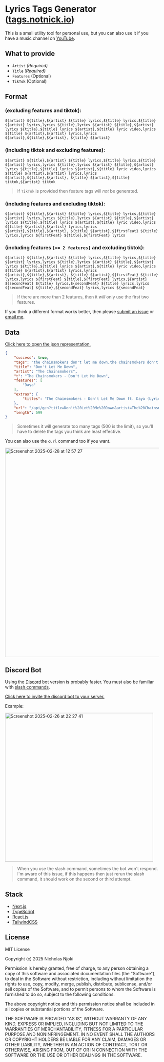 # Lyrics Tags Generator ([tags.notnick.io](https://tags.notnick.io/))

This is a small utility tool for personal use, but you can also use it if you have a music channel on [YouTube](https://www.youtube.com).

## What to provide

- `Artist` *(Required)*
- `Title` *(Required)*
- `Features` (Optional)
- `TikTok` (Optional)

## Format

### (excluding features and tiktok):

```
${artist} ${title},${artist} ${title} lyrics,${title} lyrics,${title} ${artist} lyrics,lyrics ${title},lyrics ${artist} ${title},${artist} lyrics ${title},${title} lyrics ${artist},${title} lyric video,lyrics ${title} ${artist},${artist} lyrics,lyrics ${artist},${title},${artist}, ${title} ${artist}
```

### (including tiktok and excluding features):

```
${artist} ${title},${artist} ${title} lyrics,${title} lyrics,${title} ${artist} lyrics,lyrics ${title},lyrics ${artist} ${title},${artist} lyrics ${title},${title} lyrics ${artist},${title} lyric video,lyrics ${title} ${artist},${artist} lyrics,lyrics ${artist},${title},${artist}, ${title} ${artist},${title} tiktok,${artist} tiktok
```

> If `TikTok` is provided then feature tags will _not_ be generated.

### (including features and excluding tiktok):

```
${artist} ${title},${artist} ${title} lyrics,${title} lyrics,${title} ${artist} lyrics,lyrics ${title},lyrics ${artist} ${title},${artist} lyrics ${title},${title} lyrics ${artist},${title} lyric video,lyrics ${title} ${artist},${artist} lyrics,lyrics ${artist},${title},${artist}, ${title} ${artist},${firstFeat} ${title} lyrics,lyrics ${firstFeat} ${title},${firstFeat} lyrics
```

### (including features `[>= 2 features]` and excluding tiktok):

```
${artist} ${title},${artist} ${title} lyrics,${title} lyrics,${title} ${artist} lyrics,lyrics ${title},lyrics ${artist} ${title},${artist} lyrics ${title},${title} lyrics ${artist},${title} lyric video,lyrics ${title} ${artist},${artist} lyrics,lyrics ${artist},${title},${artist}, ${title} ${artist},${firstFeat} ${title} lyrics,lyrics ${firstFeat} ${title},${firstFeat} lyrics,${artist} ${secondFeat} ${title} lyrics,${secondFeat} ${title} lyrics,lyrics ${secondFeat} ${title},${secondFeat} lyrics,lyrics ${secondFeat}
```

> If there are more than 2 features, then it _will_ only use the first two features.

If you think a different format works better, then please [submit an issue](https://github.com/alsonick/lyrics-tags-generator/issues/new?template=Blank+issue) or [email me](mailto:hi@notnick.io).

## Data

[Click here to open the json representation.](https://tags.notnick.io/api/gen?title=Don%27t%20Let%20Me%20Down&artist=The%20Chainsmokers&features=Daya&tiktok=false)

```json
{
    "success": true,
    "tags": "the chainsmokers don't let me down,the chainsmokers don't let me down lyrics,don't let me down lyrics,don't let me down the chainsmokers lyrics,lyrics don't let me down,lyrics the chainsmokers don't let me down,the chainsmokers lyrics don't let me down,don't let me down lyrics the chainsmokers,don't let me down lyric video,lyrics don't let me down the chainsmokers,the chainsmokers lyrics,lyrics the chainsmokers,don't let me down,the chainsmokers, don't let me down the chainsmokers,daya don't let me down lyrics,lyrics daya don't let me down,daya lyrics,lyrics",
    "title": "Don't Let Me Down",
    "artist": "The Chainsmokers",
    "t": "The Chainsmokers - Don't Let Me Down",
    "features": [
        "Daya"
    ],
    "extras": {
        "titles": "The Chainsmokers - Don't Let Me Down ft. Daya (Lyrics),The Chainsmokers & Daya - Don't Let Me Down (Lyrics),The Chainsmokers, Daya - Don't Let Me Down (Lyrics)"
    },
    "url": "/api/gen?title=Don't%20Let%20Me%20Down&artist=The%20Chainsmokers&features=Daya&tiktok=false",
    "length": 599
}
```

> Sometimes it will generate too many tags (500 is the limit), so you'll have to delete the tags you think are least effective.

You can also use the `curl` command too if you want.

<img width="682" alt="Screenshot 2025-02-28 at 12 57 27" src="https://github.com/user-attachments/assets/8c5404ba-a329-4335-8869-8582e317368c" />

## Discord Bot

Using the [Discord](https://discord.com/) bot version is probably faster. You must also be familiar with [slash commands](https://support-apps.discord.com/hc/en-us/articles/26501837786775-Slash-Commands-FAQ).

[Click here to invite the discord bot to your server.](https://discord.com/oauth2/authorize?client_id=1338567480834265193&permissions=2147534848&integration_type=0&scope=bot)

Example:

<img width="485" alt="Screenshot 2025-02-26 at 22 27 41" src="https://github.com/user-attachments/assets/a3d1f54f-44ed-45a6-9478-c4c21eb13b42" />

> When you use the slash command, sometimes the bot won't respond. I'm aware of this issue, if this happens then just rerun the slash command, it should work on the second or third attempt.

## Stack

- [Next.js](https://nextjs.org/)
- [TypeScript](https://www.typescriptlang.org/)
- [React.js](https://react.dev/)
- [TailwindCSS](https://tailwindcss.com/)

## License

MIT License

Copyright (c) 2025 Nicholas Njoki

Permission is hereby granted, free of charge, to any person obtaining a copy of this software and associated documentation files (the "Software"), to deal in the Software without restriction, including without limitation the rights to use, copy, modify, merge, publish, distribute, sublicense, and/or sell copies of the Software, and to permit persons to whom the Software is furnished to do so, subject to the following conditions:

The above copyright notice and this permission notice shall be included in all copies or substantial portions of the Software.

THE SOFTWARE IS PROVIDED "AS IS", WITHOUT WARRANTY OF ANY KIND, EXPRESS OR IMPLIED, INCLUDING BUT NOT LIMITED TO THE WARRANTIES OF MERCHANTABILITY, FITNESS FOR A PARTICULAR PURPOSE AND NONINFRINGEMENT. IN NO EVENT SHALL THE AUTHORS OR COPYRIGHT HOLDERS BE LIABLE FOR ANY CLAIM, DAMAGES OR OTHER LIABILITY, WHETHER IN AN ACTION OF CONTRACT, TORT OR OTHERWISE, ARISING FROM, OUT OF OR IN CONNECTION WITH THE SOFTWARE OR THE USE OR OTHER DEALINGS IN THE SOFTWARE.
